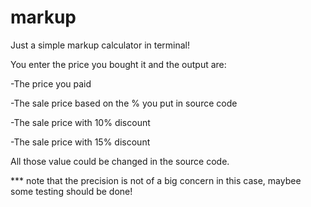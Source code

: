 # markup

Just a simple markup calculator in terminal!

You enter the price you bought it and the output are:

-The price you paid

-The sale price based on the % you put in source code

-The sale price with 10% discount

-The sale price with 15% discount

All those value could be changed in the source code.

*** note that the precision is not of a big concern in this case, maybee some testing should be done!
